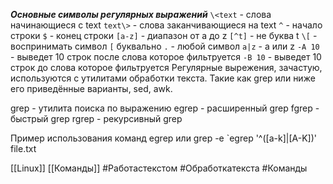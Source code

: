 ***Основные символы регулярных выражений***
`\<text` - слова начинающиеся с text
`text\>` - слова заканчивающиеся на text
`^` - начало строки
`$` - конец строки
`[a-z]` - диапазон от a до z 
`[^t]` - не буква t 
`\[` - воспринимать символ `[` буквально
`.` - любой символ
`a|z` - a или z
`-A 10`  - выведет 10 строк после слова которое фильтруется
`-B 10` - выведет 10 строк до слова которое фильтруется
Регулярные вырежения, зачастую, используются с утилитами обработки текста. Такие как grep или ниже его приведённые варианты, sed, awk.

grep - утилита поиска по выражению
egrep - расширенный grep
fgrep - быстрый grep 
rgrep - рекурсивный grep

Пример использования команд 
egrep или grep -e 
`egrep '^([a-k]|[A-K])' file.txt


[[Linux]] [[Команды]] 
#Работастекстом #Обработкатекста #Команды 